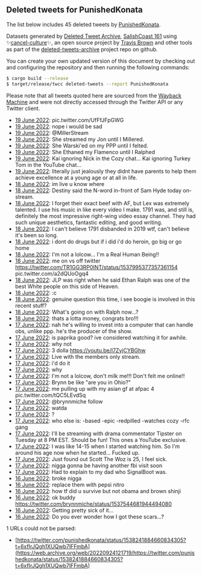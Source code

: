 ## Deleted tweets for PunishedKonata

The list below includes 45 deleted tweets by
[PunishedKonata](https://twitter.com/PunishedKonata).



Datasets generated by [Deleted Tweet Archive](https://twitter.com/deletedtweet161), 
[SalishCoast 161](https://twitter.com/SalishCoastA) using 
✨[cancel-culture](https://github.com/travisbrown/cancel-culture)✨, an open source project by 
[Travis Brown](https://twitter.com/travisbrown) and other tools as part of the 
[deleted-tweets-archive](https://github.com/salcoast/deleted-tweets-archive/) project repo on github.

You can create your own updated version of this document by checking out and configuring the
repository and then running the following commands:

```bash
$ cargo build --release
$ target/release/twcc deleted-tweets --report PunishedKonata
```

Please note that all tweets quoted here are sourced from the
[Wayback Machine](https://web.archive.org) and were not directly accessed through the Twitter API or
any Twitter client.

* [19 June 2022](https://web.archive.org/web/20220619084151/https://twitter.com/PunishedKonata/status/1538441838629199876): pic.twitter.com/UfFfJFpGWG <!--1538441838629199876-->
* [19 June 2022](https://web.archive.org/web/20220619083911/https://twitter.com/PunishedKonata/status/1538440980604538882): nope i would be sad <!--1538440980604538882-->
* [19 June 2022](https://web.archive.org/web/20220619062753/https://twitter.com/PunishedKonata/status/1538408010980200448): @MillerStream <!--1538408059734736901-->
* [19 June 2022](https://web.archive.org/web/20220619062753/https://twitter.com/PunishedKonata/status/1538408010980200448): She streamed my Jon until I Millered. <!--1538408010980200448-->
* [19 June 2022](https://web.archive.org/web/20220619060838/https://twitter.com/PunishedKonata/status/1538403240609562625): She Warski'ed on my PPP until I felted. <!--1538403240609562625-->
* [19 June 2022](https://web.archive.org/web/20220619060739/https://twitter.com/PunishedKonata/status/1538402969766481920): She Ethaned my Flamenco until I Ralphed <!--1538402969766481920-->
* [19 June 2022](https://web.archive.org/web/20220619052437/https://twitter.com/PunishedKonata/status/1538391770840584192): Kai ignoring Nick in the Cozy chat... Kai ignoring Turkey Tom in the YouTube chat... <!--1538391770840584192-->
* [19 June 2022](https://web.archive.org/web/20220619040821/https://twitter.com/PunishedKonata/status/1538372800972566528): literally just jealously they didnt have parents to help them achieve excellence at a young age or at all in life. <!--1538372800972566528-->
* [18 June 2022](https://web.archive.org/web/20220618232118/https://twitter.com/PunishedKonata/status/1538300772106084355): im live u know where <!--1538300772106084355-->
* [18 June 2022](https://web.archive.org/web/20220618224240/https://twitter.com/PunishedKonata/status/1538290944612700160): Destiny said the N-word in-front of Sam Hyde today on-stream. <!--1538290944612700160-->
* [18 June 2022](https://web.archive.org/web/20220618194901/https://twitter.com/PunishedKonata/status/1538247232234848258): I forget their exact beef with AF, but Lex was extremely talented. I use his music in like every video I make.  1791 was, and still is, definitely the most impressive right-wing video essay channel. They had such unique aesthetics, fantastic editing, and good writing. <!--1538247232234848258-->
* [18 June 2022](https://web.archive.org/web/20220618194538/https://twitter.com/PunishedKonata/status/1538246528850173952): I can't believe 1791 disbanded in 2019 wtf, can't believe it's been so long. <!--1538246528850173952-->
* [18 June 2022](https://web.archive.org/web/20220618193918/https://twitter.com/PunishedKonata/status/1538244900206129152): i dont do drugs but if i did i'd do heroin, go big or go home <!--1538244900206129152-->
* [18 June 2022](https://web.archive.org/web/20220618044800/https://twitter.com/PunishedKonata/status/1538020418983907328): I'm not a lolcow... I'm a Real Human Being!! <!--1538020418983907328-->
* [18 June 2022](https://web.archive.org/web/20220618031133/https://twitter.com/PunishedKonata/status/1537996089122381830): me on vs off twitter  https://twitter.com/TR1GG3RP0INT/status/1537995377357361154  pic.twitter.com/a2dQUoOgq4 <!--1537996089122381830-->
* [18 June 2022](https://web.archive.org/web/20220618005916/https://twitter.com/PunishedKonata/status/1537962941697339392): JLP was right when he said Ethan Ralph was one of the best White people on this side of Heaven. <!--1537962941697339392-->
* [18 June 2022](https://web.archive.org/web/20220618004031/https://twitter.com/PunishedKonata/status/1537958047405862915): :c <!--1537958047405862915-->
* [18 June 2022](https://web.archive.org/web/20220618003109/https://twitter.com/PunishedKonata/status/1537956022127456259): genuine question this time, i see boogie is involved in this recent stuff? <!--1537956022127456259-->
* [18 June 2022](https://web.archive.org/web/20220618003022/https://twitter.com/PunishedKonata/status/1537955469163016194): What's going on with Ralph now...? <!--1537955469163016194-->
* [18 June 2022](https://web.archive.org/web/20220618002639/https://twitter.com/PunishedKonata/status/1537954790092591105): thats a lotta money, congrats bro!!! <!--1537954790092591105-->
* [17 June 2022](https://web.archive.org/web/20220617233543/https://twitter.com/PunishedKonata/status/1537941764773859329): nah he's willing to invest into a computer that can handle obs, unlike ppp. he's the producer of the show. <!--1537941764773859329-->
* [17 June 2022](https://web.archive.org/web/20220617194510/https://twitter.com/PunishedKonata/status/1537883692630061060): is paprika good? ive considered watching it for awhile. <!--1537883692630061060-->
* [17 June 2022](https://web.archive.org/web/20220617194322/https://twitter.com/PunishedKonata/status/1537883348038668288): why not <!--1537883348038668288-->
* [17 June 2022](https://web.archive.org/web/20220617193403/https://twitter.com/PunishedKonata/status/1537881163347333120): 3 dolla https://youtu.be/l7ZyjCYBGhw <!--1537881163347333120-->
* [17 June 2022](https://web.archive.org/web/20220617192642/https://twitter.com/PunishedKonata/status/1537879343484895232): Live with the members only stream. <!--1537879343484895232-->
* [17 June 2022](https://web.archive.org/web/20220617172949/https://twitter.com/PunishedKonata/status/1537849915329728515): i'd do it <!--1537849915329728515-->
* [17 June 2022](https://web.archive.org/web/20220617062905/https://twitter.com/PunishedKonata/status/1537683553550475265): why <!--1537683553550475265-->
* [17 June 2022](https://web.archive.org/web/20220617060939/https://twitter.com/PunishedKonata/status/1537678296221089793): I'm not a lolcow, don't milk me!!! Don't felt me online!! <!--1537678296221089793-->
* [17 June 2022](https://web.archive.org/web/20220617052901/https://twitter.com/PunishedKonata/status/1537668564387303425): Brynn be like "are you in Ohio?" <!--1537668564387303425-->
* [17 June 2022](https://web.archive.org/web/20220617052600/https://twitter.com/PunishedKonata/status/1537667111304273925): me pulling up with my asian gf at afpac 4 pic.twitter.com/tQC5LEvdSq <!--1537667111304273925-->
* [17 June 2022](https://web.archive.org/web/20220617045616/https://twitter.com/PunishedKonata/status/1537660117000282113): @brynnmiche  follow <!--1537660117000282113-->
* [17 June 2022](https://web.archive.org/web/20220617045439/https://twitter.com/PunishedKonata/status/1537659797893484545): watda <!--1537659797893484545-->
* [17 June 2022](https://web.archive.org/web/20220617045044/https://twitter.com/PunishedKonata/status/1537658729801433088): ? <!--1537658729801433088-->
* [17 June 2022](https://web.archive.org/web/20220617044729/https://twitter.com/PunishedKonata/status/1537658119496548356): who else is:  -based -epic -redpilled -watches cozy -rfc gang <!--1537658119496548356-->
* [17 June 2022](https://web.archive.org/web/20220617035616/https://twitter.com/PunishedKonata/status/1537645152629624838): I'll be streaming with drama commentator Tipster on Tuesday at 8 PM EST. Should be fun! This ones a YouTube exclusive. <!--1537645152629624838-->
* [17 June 2022](https://web.archive.org/web/20220617021138/https://twitter.com/PunishedKonata/status/1537618738920493057): I was like 14-15 when I started watching him. So I'm around his age now when he started... Fucked up. <!--1537618738920493057-->
* [17 June 2022](https://web.archive.org/web/20220617021043/https://twitter.com/PunishedKonata/status/1537618555432325125): Just found out Scott The Woz is 25, I feel sick. <!--1537618555432325125-->
* [17 June 2022](https://web.archive.org/web/20220617011628/https://twitter.com/PunishedKonata/status/1537604976935043072): nigga gonna be having another fbi visit soon <!--1537604976935043072-->
* [17 June 2022](https://web.archive.org/web/20220617011318/https://twitter.com/PunishedKonata/status/1537604094541586436): Had to explain to my dad who SignalBoot was. <!--1537604094541586436-->
* [16 June 2022](https://web.archive.org/web/20220616235736/https://twitter.com/PunishedKonata/status/1537584969383841792): broke nigga <!--1537584969383841792-->
* [16 June 2022](https://web.archive.org/web/20220616235601/https://twitter.com/PunishedKonata/status/1537584759156592640): replace them with pepsi nitro <!--1537584759156592640-->
* [16 June 2022](https://web.archive.org/web/20220616235134/https://twitter.com/PunishedKonata/status/1537583622298882048): how tf did u survive but not obama and brown shinji <!--1537583622298882048-->
* [16 June 2022](https://web.archive.org/web/20220616235620/https://twitter.com/PunishedKonata/status/1537583438693564416): ok buddy https://twitter.com/brynnmiche/status/1537544681944494080 <!--1537583438693564416-->
* [16 June 2022](https://web.archive.org/web/20220616230433/https://twitter.com/PunishedKonata/status/1537571584633933824): Getting pretty sick of it... <!--1537571584633933824-->
* [16 June 2022](https://web.archive.org/web/20220616185630/https://twitter.com/PunishedKonata/status/1537509373957775374): Do you ever wonder how I got these scars...? <!--1537509373957775374-->

1 URLs could not be parsed:

* [https://twitter.com/punishedkonata/status/1538241884660834305?t=6xfIrJQgh1XUQwb7lFFmbA](https://web.archive.org/web/20220924121719/https://twitter.com/punishedkonata/status/1538241884660834305?t=6xfIrJQgh1XUQwb7lFFmbA)
